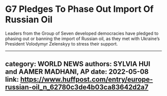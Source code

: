 # G7 Pledges To Phase Out Import Of Russian Oil

Leaders from the Group of Seven developed democracies have pledged to phasing out or banning the import of Russian oil, as they met with Ukraine’s President Volodymyr Zelenskyy to stress their support.

---
category: WORLD NEWS
authors: SYLVIA HUI and AAMER MADHANI, AP
date: 2022-05-08
link: https://www.huffpost.com/entry/europe-russian-oil_n_62780c3de4b03ca83642d2a7
---

